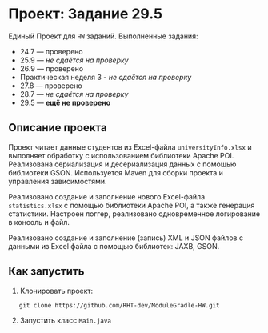 # Проект: Задание 29.5

Единый Проект для ```HW``` заданий. Выполненные задания:

- 24.7 — проверено
- 25.9 — *не сдаётся на проверку*
- 26.9 — проверено
- Практическая неделя 3 - *не сдаётся на проверку*
- 27.8 — проверено
- 28.7 — *не сдаётся на проверку*
- 29.5 — **ещё не проверено**


## Описание проекта

Проект читает данные студентов из Excel-файла `universityInfo.xlsx` и выполняет обработку с использованием библиотеки Apache POI. Реализована сериализация и десериализация данных с помощью библиотеки GSON. 
Используется Maven для сборки проекта и управления зависимостями. 

Реализовано создание и заполнение нового Excel-файла `statistics.xlsx` с помощью библиотеки Apache POI, а также генерация статистики. Настроен логгер, реализовано одновременное логирование в консоль и файл.

Реализовано создание и заполнение (запись) XML и JSON файлов с данными из Excel файла с помощью библиотек: JAXB, GSON.

## Как запустить

1. Клонировать проект:
``` 
   git clone https://github.com/RHT-dev/ModuleGradle-HW.git
```

2. Запустить класс ```Main.java```
